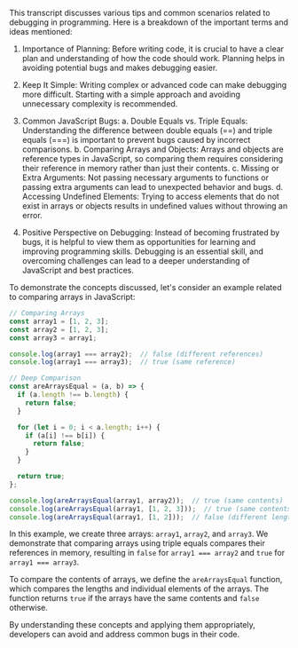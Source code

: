 This transcript discusses various tips and common scenarios related to debugging in programming. Here is a breakdown of the important terms and ideas mentioned:

1. Importance of Planning: Before writing code, it is crucial to have a clear plan and understanding of how the code should work. Planning helps in avoiding potential bugs and makes debugging easier.

2. Keep It Simple: Writing complex or advanced code can make debugging more difficult. Starting with a simple approach and avoiding unnecessary complexity is recommended.

3. Common JavaScript Bugs:
   a. Double Equals vs. Triple Equals: Understanding the difference between double equals (==) and triple equals (===) is important to prevent bugs caused by incorrect comparisons.
   b. Comparing Arrays and Objects: Arrays and objects are reference types in JavaScript, so comparing them requires considering their reference in memory rather than just their contents.
   c. Missing or Extra Arguments: Not passing necessary arguments to functions or passing extra arguments can lead to unexpected behavior and bugs.
   d. Accessing Undefined Elements: Trying to access elements that do not exist in arrays or objects results in undefined values without throwing an error.

4. Positive Perspective on Debugging: Instead of becoming frustrated by bugs, it is helpful to view them as opportunities for learning and improving programming skills. Debugging is an essential skill, and overcoming challenges can lead to a deeper understanding of JavaScript and best practices.

To demonstrate the concepts discussed, let's consider an example related to comparing arrays in JavaScript:

```javascript
// Comparing Arrays
const array1 = [1, 2, 3];
const array2 = [1, 2, 3];
const array3 = array1;

console.log(array1 === array2);  // false (different references)
console.log(array1 === array3);  // true (same reference)

// Deep Comparison
const areArraysEqual = (a, b) => {
  if (a.length !== b.length) {
    return false;
  }

  for (let i = 0; i < a.length; i++) {
    if (a[i] !== b[i]) {
      return false;
    }
  }

  return true;
};

console.log(areArraysEqual(array1, array2));  // true (same contents)
console.log(areArraysEqual(array1, [1, 2, 3]));  // true (same contents)
console.log(areArraysEqual(array1, [1, 2]));  // false (different lengths)
```

In this example, we create three arrays: `array1`, `array2`, and `array3`. We demonstrate that comparing arrays using triple equals compares their references in memory, resulting in `false` for `array1 === array2` and `true` for `array1 === array3`.

To compare the contents of arrays, we define the `areArraysEqual` function, which compares the lengths and individual elements of the arrays. The function returns `true` if the arrays have the same contents and `false` otherwise.

By understanding these concepts and applying them appropriately, developers can avoid and address common bugs in their code.